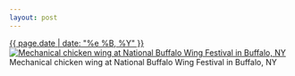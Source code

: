 ```yaml
---
layout: post
---
```


<p>
  <time><a href="/42">{{ page.date | date: "%e %B, %Y" }}</a></time>
  <a href="/42"><img src="{{ site.assets_url }}/42-640.jpg" srcset="{{ site.assets_url }}/42-1280.jpg 1280w, {{ site.assets_url }}/42-960.jpg 960w, {{ site.assets_url }}/42-640.jpg 640w, {{ site.assets_url }}/42-320.jpg 320w" sizes="(min-width: 700px) 50vw, calc(100vw - 2rem)" alt="Mechanical chicken wing at National Buffalo Wing Festival in Buffalo, NY" /></a>
  <span>Mechanical chicken wing at National Buffalo Wing Festival in Buffalo, NY</span>
</p>

